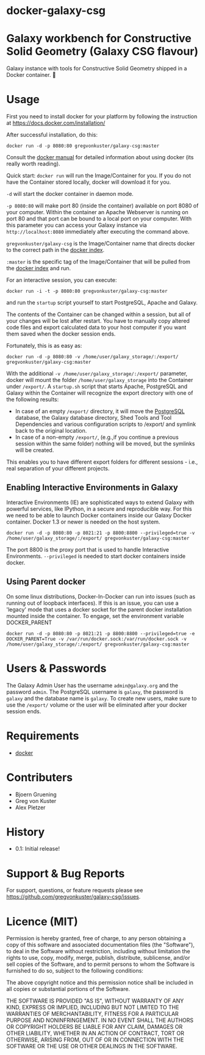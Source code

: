 # docker-galaxy-csg
Galaxy workbench for Constructive Solid Geometry (Galaxy CSG flavour)
============================================================

Galaxy instance with tools for Constructive Solid Geometry shipped in a Docker container. :whale:


Usage
=====

First you need to install docker for your platform by following the instruction at https://docs.docker.com/installation/

After successful installation, do this:

``docker run -d -p 8080:80 gregvonkuster/galaxy-csg:master``

Consult the [docker manual](http://docs.docker.io/) for detailed information about using docker (its really worth reading).

Quick start:
``docker run`` will run the Image/Container for you. If you do not have the Container stored locally, docker will download it for you.

``-d`` will start the docker container in daemon mode.

``-p 8080:80`` will make port 80 (inside the container) available on port 8080 of your computer.  Within the container an Apache Webserver
is running on port 80 and that port can be bound to a local port on your computer.  With this parameter you can access your Galaxy
instance via ``http://localhost:8080`` immediately after executing the command above.

``gregvonkuster/galaxy-csg`` is the Image/Container name that directs docker to the correct path in the
[docker index](https://index.docker.io/u/gregvonkuster/galaxy-csg/).

``:master`` is the specific tag of the Image/Container that will be pulled from the [docker index](https://index.docker.io/u/gregvonkuster/galaxy-csg/) and run.

For an interactive session, you can execute:

``docker run -i -t -p 8080:80 gregvonkuster/galaxy-csg:master``

and run the ``` startup ``` script yourself to start PostgreSQL, Apache and Galaxy.

The contents of the Container can be changed within a session, but all of your changes will be lost after restart.  You have to manually copy altered code files and export calculated data to your host computer if you want them saved when the docker session ends.

Fortunately, this is as easy as:

``docker run -d -p 8080:80 -v /home/user/galaxy_storage/:/export/ gregvonkuster/galaxy-csg:master``

With the additional ``-v /home/user/galaxy_storage/:/export/`` parameter, docker will mount the folder ``/home/user/galaxy_storage`` into the Container under ``/export/``. A ``startup.sh`` script that starts Apache, PostgreSQL and Galaxy within the Container will recognize the export directory with one of the following results:

  - In case of an empty ``/export/`` directory, it will move the [PostgreSQL](http://www.postgresql.org/) database, the Galaxy database directory, Shed Tools and Tool Dependencies and various configuration scripts to /export/ and symlink back to the original location.
  - In case of a non-empty ``/export/``, (e.g.,if you continue a previous session within the same folder) nothing will be moved, but the symlinks will be created.

This enables you to have different export folders for different sessions - i.e., real separation of your different projects.


Enabling Interactive Environments in Galaxy
-------------------------------------------

Interactive Environments (IE) are sophisticated ways to extend Galaxy with powerful services, like IPython, in a secure and reproducible way.
For this we need to be able to launch Docker containers inside our Galaxy Docker container. Docker 1.3 or newer is needed on the host system.

``docker run -d -p 8080:80 -p 8021:21 -p 8800:8800 --privileged=true -v /home/user/galaxy_storage/:/export/ gregvonkuster/galaxy-csg:master``

The port 8800 is the proxy port that is used to handle Interactive Environments. ``--privileged`` is needed to start docker containers inside docker.

Using Parent docker
-------------------
On some linux distributions, Docker-In-Docker can run into issues (such as running out of loopback interfaces). If this is an issue,
you can use a 'legacy' mode that uses a docker socket for the parent docker installation mounted inside the container. To engage, set the 
environment variable DOCKER_PARENT

``docker run -d -p 8080:80 -p 8021:21 -p 8800:8800 --privileged=true -e DOCKER_PARENT=True -v /var/run/docker.sock:/var/run/docker.sock -v /home/user/galaxy_storage/:/export/ gregvonkuster/galaxy-csg:master``



Users & Passwords
================

The Galaxy Admin User has the username ``admin@galaxy.org`` and the password ``admin``.
The PostgreSQL username is ``galaxy``, the password is ``galaxy`` and the database name is ``galaxy``.
To create new users, make sure to use the ``/export/`` volume or the user will be eliminated after your docker session ends.


Requirements
============

- [docker](https://docs.docker.com/installation/)


Contributers
============

 - Bjoern Gruening
 - Greg von Kuster
 - Alex Pletzer


History
=======

 - 0.1: Initial release!


Support & Bug Reports
=====================

For support, questions, or feature requests please see https://github.com/gregvonkuster/galaxy-csg/issues.



Licence (MIT)
=============

Permission is hereby granted, free of charge, to any person obtaining a copy
of this software and associated documentation files (the "Software"), to deal
in the Software without restriction, including without limitation the rights
to use, copy, modify, merge, publish, distribute, sublicense, and/or sell
copies of the Software, and to permit persons to whom the Software is
furnished to do so, subject to the following conditions:

The above copyright notice and this permission notice shall be included in
all copies or substantial portions of the Software.

THE SOFTWARE IS PROVIDED "AS IS", WITHOUT WARRANTY OF ANY KIND, EXPRESS OR
IMPLIED, INCLUDING BUT NOT LIMITED TO THE WARRANTIES OF MERCHANTABILITY,
FITNESS FOR A PARTICULAR PURPOSE AND NONINFRINGEMENT. IN NO EVENT SHALL THE
AUTHORS OR COPYRIGHT HOLDERS BE LIABLE FOR ANY CLAIM, DAMAGES OR OTHER
LIABILITY, WHETHER IN AN ACTION OF CONTRACT, TORT OR OTHERWISE, ARISING FROM,
OUT OF OR IN CONNECTION WITH THE SOFTWARE OR THE USE OR OTHER DEALINGS IN
THE SOFTWARE.
